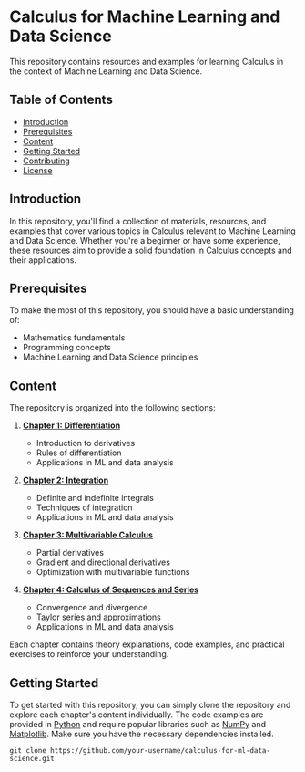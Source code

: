 # Calculus for Machine Learning and Data Science

This repository contains resources and examples for learning Calculus in the context of Machine Learning and Data Science.

## Table of Contents

- [Introduction](#introduction)
- [Prerequisites](#prerequisites)
- [Content](#content)
- [Getting Started](#getting-started)
- [Contributing](#contributing)
- [License](#license)

## Introduction

In this repository, you'll find a collection of materials, resources, and examples that cover various topics in Calculus relevant to Machine Learning and Data Science. Whether you're a beginner or have some experience, these resources aim to provide a solid foundation in Calculus concepts and their applications.

## Prerequisites

To make the most of this repository, you should have a basic understanding of:

- Mathematics fundamentals
- Programming concepts
- Machine Learning and Data Science principles

## Content

The repository is organized into the following sections:

1. **[Chapter 1: Differentiation](chapters/chapter1)**
   - Introduction to derivatives
   - Rules of differentiation
   - Applications in ML and data analysis
   
2. **[Chapter 2: Integration](chapters/chapter2)**
   - Definite and indefinite integrals
   - Techniques of integration
   - Applications in ML and data analysis
   
3. **[Chapter 3: Multivariable Calculus](chapters/chapter3)**
   - Partial derivatives
   - Gradient and directional derivatives
   - Optimization with multivariable functions
   
4. **[Chapter 4: Calculus of Sequences and Series](chapters/chapter4)**
   - Convergence and divergence
   - Taylor series and approximations
   - Applications in ML and data analysis

Each chapter contains theory explanations, code examples, and practical exercises to reinforce your understanding.

## Getting Started

To get started with this repository, you can simply clone the repository and explore each chapter's content individually. The code examples are provided in [Python](https://www.python.org/) and require popular libraries such as [NumPy](https://numpy.org/) and [Matplotlib](https://matplotlib.org/). Make sure you have the necessary dependencies installed.

```shell
git clone https://github.com/your-username/calculus-for-ml-data-science.git

